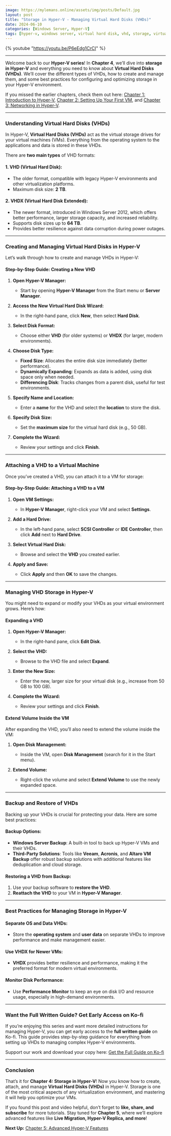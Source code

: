 ```yaml
---
image: https://mylemans.online/assets/img/posts/Default.jpg
layout: post
title: "Storage in Hyper-V - Managing Virtual Hard Disks (VHDs)"
date: 2024-06-10
categories: [Windows Server, Hyper-V]
tags: [hyper-v, windows server, virtual hard disk, vhd, storage, virtualization, microsoft]
---
```


{% youtube "https://youtu.be/P6eEdg1CrCI" %}

---

Welcome back to our **Hyper-V series**! In **Chapter 4**, we’ll dive into **storage in Hyper-V** and everything you need to know about **Virtual Hard Disks (VHDs)**. We’ll cover the different types of VHDs, how to create and manage them, and some best practices for configuring and optimizing storage in your Hyper-V environment.

If you missed the earlier chapters, check them out here: [Chapter 1: Introduction to Hyper-V](https://mylemans.online/posts/Hyper-V-Chapter1/), [Chapter 2: Setting Up Your First VM](https://mylemans.online/posts/Hyper-V-Chapter2/), and [Chapter 3: Networking in Hyper-V](https://mylemans.online/posts/Hyper-V-Chapter3/).

---

### **Understanding Virtual Hard Disks (VHDs)**

In Hyper-V, **Virtual Hard Disks (VHDs)** act as the virtual storage drives for your virtual machines (VMs). Everything from the operating system to the applications and data is stored in these VHDs.

There are **two main types** of VHD formats:

#### 1. **VHD (Virtual Hard Disk):**
   - The older format, compatible with legacy Hyper-V environments and other virtualization platforms.
   - Maximum disk size: **2 TB**.

#### 2. **VHDX (Virtual Hard Disk Extended):**
   - The newer format, introduced in Windows Server 2012, which offers better performance, larger storage capacity, and increased reliability.
   - Supports disk sizes up to **64 TB**.
   - Provides better resilience against data corruption during power outages.

---

### **Creating and Managing Virtual Hard Disks in Hyper-V**

Let’s walk through how to create and manage VHDs in Hyper-V:

#### **Step-by-Step Guide: Creating a New VHD**

1. **Open Hyper-V Manager:**
   - Start by opening **Hyper-V Manager** from the Start menu or **Server Manager**.

2. **Access the New Virtual Hard Disk Wizard:**
   - In the right-hand pane, click **New**, then select **Hard Disk**.

3. **Select Disk Format:**
   - Choose either **VHD** (for older systems) or **VHDX** (for larger, modern environments).

4. **Choose Disk Type:**
   - **Fixed Size**: Allocates the entire disk size immediately (better performance).
   - **Dynamically Expanding**: Expands as data is added, using disk space only when needed.
   - **Differencing Disk**: Tracks changes from a parent disk, useful for test environments.

5. **Specify Name and Location:**
   - Enter a **name** for the VHD and select the **location** to store the disk.

6. **Specify Disk Size:**
   - Set the **maximum size** for the virtual hard disk (e.g., 50 GB).

7. **Complete the Wizard:**
   - Review your settings and click **Finish**.

---

### **Attaching a VHD to a Virtual Machine**

Once you’ve created a VHD, you can attach it to a VM for storage:

#### **Step-by-Step Guide: Attaching a VHD to a VM**

1. **Open VM Settings:**
   - In **Hyper-V Manager**, right-click your VM and select **Settings**.

2. **Add a Hard Drive:**
   - In the left-hand pane, select **SCSI Controller** or **IDE Controller**, then click **Add** next to **Hard Drive**.

3. **Select Virtual Hard Disk:**
   - Browse and select the **VHD** you created earlier.

4. **Apply and Save:**
   - Click **Apply** and then **OK** to save the changes.

---

### **Managing VHD Storage in Hyper-V**

You might need to expand or modify your VHDs as your virtual environment grows. Here’s how:

#### **Expanding a VHD**

1. **Open Hyper-V Manager:**
   - In the right-hand pane, click **Edit Disk**.

2. **Select the VHD:**
   - Browse to the VHD file and select **Expand**.

3. **Enter the New Size:**
   - Enter the new, larger size for your virtual disk (e.g., increase from 50 GB to 100 GB).

4. **Complete the Wizard:**
   - Review your settings and click **Finish**.

#### **Extend Volume Inside the VM**

After expanding the VHD, you’ll also need to extend the volume inside the VM:

1. **Open Disk Management:**
   - Inside the VM, open **Disk Management** (search for it in the Start menu).

2. **Extend Volume:**
   - Right-click the volume and select **Extend Volume** to use the newly expanded space.

---

### **Backup and Restore of VHDs**

Backing up your VHDs is crucial for protecting your data. Here are some best practices:

#### **Backup Options:**

- **Windows Server Backup**: A built-in tool to back up Hyper-V VMs and their VHDs.
- **Third-Party Solutions**: Tools like **Veeam**, **Acronis**, and **Altaro VM Backup** offer robust backup solutions with additional features like deduplication and cloud storage.

#### **Restoring a VHD from Backup:**

1. Use your backup software to **restore the VHD**.
2. **Reattach the VHD** to your VM in **Hyper-V Manager**.

---

### **Best Practices for Managing Storage in Hyper-V**

#### **Separate OS and Data VHDs:**
   - Store the **operating system** and **user data** on separate VHDs to improve performance and make management easier.

#### **Use VHDX for Newer VMs:**
   - **VHDX** provides better resilience and performance, making it the preferred format for modern virtual environments.

#### **Monitor Disk Performance:**
   - Use **Performance Monitor** to keep an eye on disk I/O and resource usage, especially in high-demand environments.

---

### **Want the Full Written Guide? Get Early Access on Ko-fi**

If you’re enjoying this series and want more detailed instructions for managing Hyper-V, you can get early access to the **full written guide** on Ko-fi. This guide provides step-by-step guidance for everything from setting up VHDs to managing complex Hyper-V environments.

Support our work and download your copy here: [Get the Full Guide on Ko-fi](https://ko-fi.com/s/4dd04dba14)

---

### **Conclusion**

That’s it for **Chapter 4: Storage in Hyper-V**! Now you know how to create, attach, and manage **Virtual Hard Disks (VHDs)** in Hyper-V. Storage is one of the most critical aspects of any virtualization environment, and mastering it will help you optimize your VMs.

If you found this post and video helpful, don’t forget to **like, share, and subscribe** for more tutorials. Stay tuned for **Chapter 5**, where we’ll explore advanced features like **Live Migration, Hyper-V Replica, and more**!

**Next Up:** [Chapter 5: Advanced Hyper-V Features](https://mylemans.online/posts/Hyper-V-Chapter5/)
